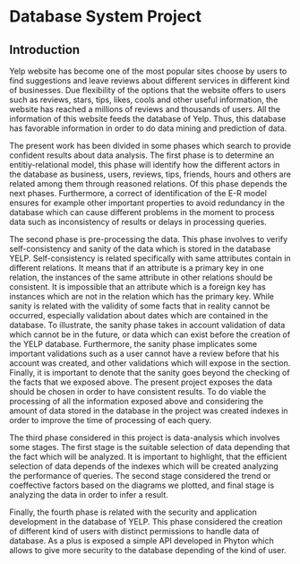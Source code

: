 # Database System Project
## Introduction
Yelp website has become one of the most popular sites choose by users to find suggestions and leave reviews about different services in different kind of businesses. Due flexibility of the options that the website offers to users such as reviews, stars, tips, likes, cools and other useful information, the website has reached a millions of reviews and thousands of users. All the information of this website feeds the database of Yelp. Thus, this database has favorable information in order to do data mining and prediction of data. 
 
The present work has been divided in some phases which search to provide confident results about data analysis. The first phase is to determine an entitiy-relational model, this phase will identify how the different actors in the database as business, users, reviews, tips, friends, hours and others are related among them through reasoned relations. Of this phase depends the next phases. Furthermore, a correct of identification of the E-R model ensures for example other important properties to avoid redundancy in the database which can cause different problems in the moment to process data such as inconsistency of results or delays in processing queries. 
 
The second phase is pre-processing the data. This phase involves to verify self-consistency and sanity of the data which is stored in the database YELP. Self-consistency is related specifically with same attributes contain in different relations. It means that if an attribute is a primary key in one relation, the instances of the same attribute in other relations should be consistent. It is impossible that an attribute which is a foreign key has instances which are not in the relation which has the primary key. While sanity is related with the validity of some facts that in reality cannot be occurred, especially validation about dates which are contained in the database. To illustrate, the sanity phase takes in account validation of data which cannot be in the future, or data which can exist before the creation of the YELP database. Furthermore, the sanity phase implicates some important validations such as a user cannot have a review before that his account was created, and other validations which will expose in the section.  Finally, it is important to denote that the sanity goes beyond the checking of the facts that we exposed above. The present project exposes the data should be chosen in order to have consistent results. To do viable the processing of all the information exposed above and considering the amount of data stored in the database in the project was created indexes in order to improve the time of processing of each query. 
 
The third phase considered in this project is data-analysis which involves some stages. The first stage is the suitable selection of data depending that the fact which will be analyzed. It is important to highlight, that the efficient selection of data depends of the indexes which will be created analyzing the performance of queries. The second stage considered the trend or coeffective factors based on the diagrams we plotted, and final stage is analyzing the data in order to infer a result. 
 
Finally, the fourth phase is related with the security and application development in the database of YELP. This phase considered the creation of different kind of users with distinct permissions to handle data of database. As a plus is exposed a simple API developed in Phyton which allows to give more security to the database depending of the kind of user.

